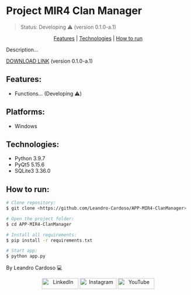 # Project MIR4 Clan Manager
> Status: Developing ⚠️ (version 0.1.0-a.1)

<center>

[Features](#features) | [Technologies](#technologies) | [How to run](#how-to-run)

</center>

<p>Description...</p>

[DOWNLOAD LINK](https://linktest.com/APP.exe) (version 0.1.0-a.1)

## Features:
+ Functions... (Developing ⚠️)

## Platforms:
+ Windows

## Technologies:
+ Python 3.9.7
+ PyQt5 5.15.6
+ SQLite3 3.36.0

## How to run:

```bash
# Clone repository:
$ git clone <https://github.com/Leandro-Cardoso/APP-MIR4-ClanManager>

# Open the project folder:
$ cd APP-MIR4-ClanManager

# Install all requirements:
$ pip install -r requirements.txt

# Start app:
$ python app.py
```

By Leandro Cardoso 💻

<div align="center">
  <a href="https://www.linkedin.com/in/leandrolimacardoso">
  <img alt="LinkedIn" height="30" width="100" src="https://img.shields.io/badge/LinkedIn-0077B5?style=for-the-badge&logo=linkedin&logoColor=white"/></a>
  <a href="https://www.instagram.com/leandrolimacardoso">
  <img alt="Instagram" height="30" width="100" src="https://img.shields.io/badge/Instagram-E4405F?style=for-the-badge&logo=instagram&logoColor=white"/></a>
  <a href="https://www.youtube.com/channel/UCtbBdlytJ5b8KUogQo7rfXw">
  <img alt="YouTube" height="30" width="100" src="https://img.shields.io/badge/YouTube-FF0000?style=for-the-badge&logo=youtube&logoColor=white"/></a>
</div>

